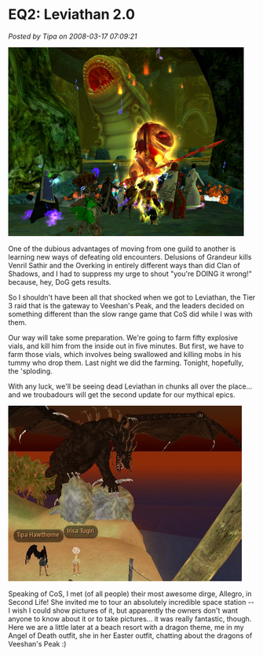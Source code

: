 # EQ2: Leviathan 2.0

*Posted by Tipa on 2008-03-17 07:09:21*

![everquest2-2008-03-16-20-54-35-47.jpg](../uploads/2008/03/everquest2-2008-03-16-20-54-35-47.jpg)

One of the dubious advantages of moving from one guild to another is learning new ways of defeating old encounters. Delusions of Grandeur kills Venril Sathir and the Overking in entirely different ways than did Clan of Shadows, and I had to suppress my urge to shout "you're DOING it wrong!" because, hey, DoG gets results.

So I shouldn't have been all that shocked when we got to Leviathan, the Tier 3 raid that is the gateway to Veeshan's Peak, and the leaders decided on something different than the slow range game that CoS did while I was with them.

Our way will take some preparation. We're going to farm fifty explosive vials, and kill him from the inside out in five minutes. But first, we have to farm those vials, which involves being swallowed and killing mobs in his tummy who drop them. Last night we did the farming. Tonight, hopefully, the 'sploding.

With any luck, we'll be seeing dead Leviathan in chunks all over the place... and we troubadours will get the second update for our mythical epics.

![dragon.jpg](../uploads/2008/03/dragon.jpg)

Speaking of CoS, I met (of all people) their most awesome dirge, Allegro, in Second Life! She invited me to tour an absolutely incredible space station -- I wish I could show pictures of it, but apparently the owners don't want anyone to know about it or to take pictures... it was really fantastic, though. Here we are a little later at a beach resort with a dragon theme, me in my Angel of Death outfit, she in her Easter outfit, chatting about the dragons of Veeshan's Peak :)

